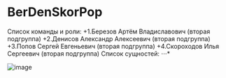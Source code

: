 # BerDenSkorPop
Список команды и роли:
+1.Березов Артём Владиславович (вторая подгруппа)
+2.Денисов Александр Алексеевич (вторая подгруппа)
+3.Попов Сергей Евгеньевич (вторая подгруппа)
+4.Скороходов Илья Сергеевич (вторая подгруппа)
Список сущностей:
⋅⋅⋅*

![image](https://user-images.githubusercontent.com/64580259/109860644-74ef8380-7c6f-11eb-8feb-e70d3b38db30.png)

